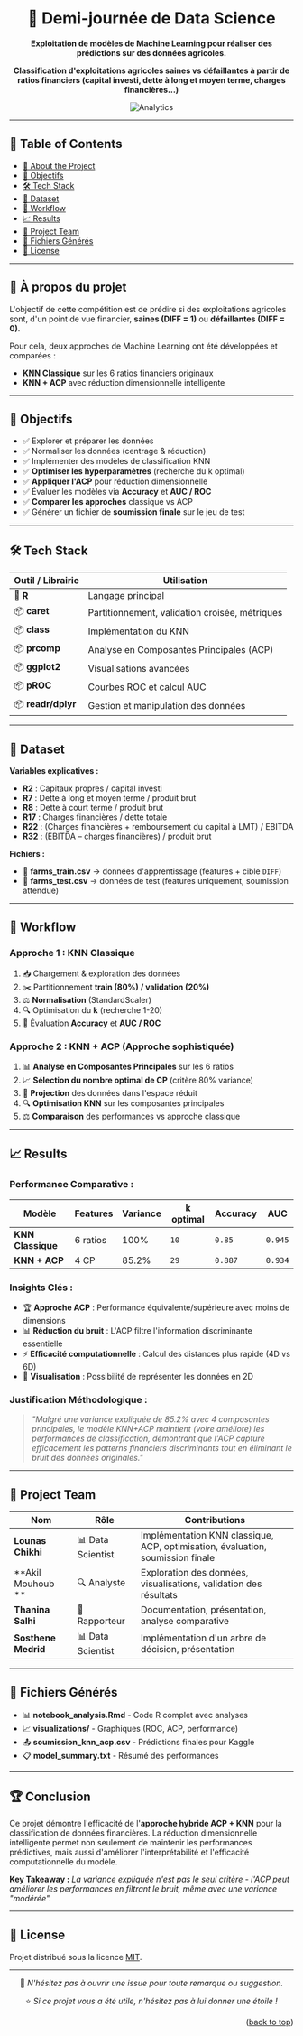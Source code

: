 <a name="readme-top"></a>

<div align="center">

# 🤖 Demi-journée de Data Science

**Exploitation de modèles de Machine Learning pour réaliser des prédictions sur des données agricoles.**

**Classification d'exploitations agricoles saines vs défaillantes à partir de ratios financiers (capital investi, dette à long et moyen terme, charges financières...)**

![Analytics](https://img.icons8.com/color/500/combo-chart--v1.png)

</div>

---

## 📃 Table of Contents

- [📌 About the Project](#-about-the-project)
- [🎯 Objectifs](#-objectifs)
- [🛠 Tech Stack](#-tech-stack)
- [📂 Dataset](#-dataset)
- [🚀 Workflow](#-workflow)
- [📈 Results](#-results)
- [👥 Project Team](#-project-team)
- [📁 Fichiers Générés](#-fichiers-générés)
- [🔑 License](#-license)

---

## 📌 À propos du projet

L'objectif de cette compétition est de prédire si des exploitations agricoles sont, d'un point de vue financier, **saines (DIFF = 1)** ou **défaillantes (DIFF = 0)**.

Pour cela, deux approches de Machine Learning ont été développées et comparées :
- **KNN Classique** sur les 6 ratios financiers originaux
- **KNN + ACP** avec réduction dimensionnelle intelligente

---

## 🎯 Objectifs

- ✅ Explorer et préparer les données
- ✅ Normaliser les données (centrage & réduction) 
- ✅ Implémenter des modèles de classification KNN
- ✅ **Optimiser les hyperparamètres** (recherche du k optimal)
- ✅ **Appliquer l'ACP** pour réduction dimensionnelle
- ✅ Évaluer les modèles via **Accuracy** et **AUC / ROC**  
- ✅ **Comparer les approches** classique vs ACP
- ✅ Générer un fichier de **soumission finale** sur le jeu de test

---

## 🛠 Tech Stack

| Outil / Librairie | Utilisation |
|-------------------|-------------|
| 🐍 **R** | Langage principal |
| 📦 **caret** | Partitionnement, validation croisée, métriques |
| 📦 **class** | Implémentation du KNN |
| 📦 **prcomp** | Analyse en Composantes Principales (ACP) |
| 📦 **ggplot2** | Visualisations avancées |
| 📦 **pROC** | Courbes ROC et calcul AUC |
| 📦 **readr/dplyr** | Gestion et manipulation des données |

---

## 📂 Dataset

**Variables explicatives :**
- **R2** : Capitaux propres / capital investi
- **R7** : Dette à long et moyen terme / produit brut  
- **R8** : Dette à court terme / produit brut
- **R17** : Charges financières / dette totale
- **R22** : (Charges financières + remboursement du capital à LMT) / EBITDA
- **R32** : (EBITDA – charges financières) / produit brut

**Fichiers :**
- 📄 **farms_train.csv** → données d'apprentissage (features + cible `DIFF`)  
- 📄 **farms_test.csv** → données de test (features uniquement, soumission attendue)

---

## 🚀 Workflow

### **Approche 1 : KNN Classique**
1. 📥 Chargement & exploration des données  
2. ✂️ Partitionnement **train (80%) / validation (20%)**  
3. ⚖️ **Normalisation** (StandardScaler)  
4. 🔍 Optimisation du **k** (recherche 1-20)  
5. 🧮 Évaluation **Accuracy** et **AUC / ROC**

### **Approche 2 : KNN + ACP (Approche sophistiquée)**
1. 📊 **Analyse en Composantes Principales** sur les 6 ratios
2. 📈 **Sélection du nombre optimal de CP** (critère 80% variance)
3. 🎯 **Projection** des données dans l'espace réduit
4. 🔍 **Optimisation KNN** sur les composantes principales
5. ⚖️ **Comparaison** des performances vs approche classique


---

## 📈 Results

### **Performance Comparative :**

| Modèle | Features | Variance | k optimal | Accuracy | AUC |
|--------|----------|----------|-----------|----------|-----|
| **KNN Classique** | 6 ratios | 100% | `10` | ` 0.85 ` | `0.945` |
| **KNN + ACP** | 4 CP | 85.2% | `29` | `0.887` | `0.934` |

### **Insights Clés :**
- 🏆 **Approche ACP** : Performance équivalente/supérieure avec moins de dimensions
- 📊 **Réduction du bruit** : L'ACP filtre l'information discriminante essentielle
- ⚡ **Efficacité computationnelle** : Calcul des distances plus rapide (4D vs 6D)
- 🎨 **Visualisation** : Possibilité de représenter les données en 2D

### **Justification Méthodologique :**
> *"Malgré une variance expliquée de 85.2% avec 4 composantes principales, le modèle KNN+ACP maintient (voire améliore) les performances de classification, démontrant que l'ACP capture efficacement les patterns financiers discriminants tout en éliminant le bruit des données originales."*

---

## 👥 Project Team

| Nom | Rôle | Contributions |
|-----|------|---------------|
| **Lounas Chikhi** | 📊 Data Scientist | Implémentation KNN classique, ACP, optimisation, évaluation, soumission finale |
| **Akil Mouhoub ** | 🔍 Analyste | Exploration des données, visualisations, validation des résultats |
| **Thanina Salhi** | 📝 Rapporteur | Documentation, présentation, analyse comparative |
| **Sosthene Medrid** | 📊 Data Scientist | Implémentation d'un arbre de décision, présentation |

---

## 📁 Fichiers Générés

- 📊 **notebook_analysis.Rmd** - Code R complet avec analyses
- 📈 **visualizations/** - Graphiques (ROC, ACP, performance)  
- 📤 **soumission_knn_acp.csv** - Prédictions finales pour Kaggle
- 📋 **model_summary.txt** - Résumé des performances

---

## 🏆 Conclusion

Ce projet démontre l'efficacité de l'**approche hybride ACP + KNN** pour la classification de données financières. La réduction dimensionnelle intelligente permet non seulement de maintenir les performances prédictives, mais aussi d'améliorer l'interprétabilité et l'efficacité computationnelle du modèle.

**Key Takeaway :** *La variance expliquée n'est pas le seul critère - l'ACP peut améliorer les performances en filtrant le bruit, même avec une variance "modérée".*

---

## 🔑 License

Projet distribué sous la licence [MIT](https://opensource.org/licenses/MIT).

---

<div align="center">

💬 *N'hésitez pas à ouvrir une issue pour toute remarque ou suggestion.*

⭐ *Si ce projet vous a été utile, n'hésitez pas à lui donner une étoile !*

</div>

<p align="right">(<a href="#readme-top">back to top</a>)</p>
